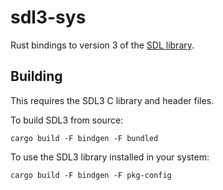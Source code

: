 # sdl3-sys

Rust bindings to version 3 of the [SDL library](https://github.com/libsdl-org/SDL).

## Building

This requires the SDL3 C library and header files.

To build SDL3 from source:

```shell
cargo build -F bindgen -F bundled
```

To use the SDL3 library installed in your system:

```shell
cargo build -F bindgen -F pkg-config
```
